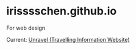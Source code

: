 # irisssschen.github.io
For web design

Current: [Unravel (Travelling Information Website)](https://irisssschen.github.io/)

